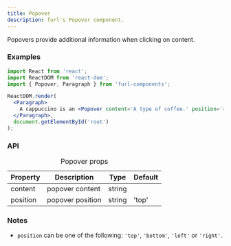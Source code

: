 ```yaml
---
title: Popover
description: furl's Popover component.
---
```


Popovers provide additional information when clicking on content.

### Examples

<popoverexamples></popoverexamples>

```jsx
import React from 'react';
import ReactDOM from 'react-dom';
import { Popover, Paragraph } from 'furl-components';

ReactDOM.render(
  <Paragraph>
    A cappuccino is an <Popover content='A type of coffee.' position='right'>espresso</Popover>-based coffee drink that originated in Italy, and is traditionally prepared with steamed milk foam (microfoam).
  </Paragraph>, 
  document.getElementById('root')
);
```

### API

<table>
  <caption>Popover props</caption>
  <thead>
    <tr>
      <th>Property</th>
      <th colspan="3">Description</th>
      <th>Type</th>
      <th>Default</th>
    </tr>
  </thead>
  <tbody>
    <tr>
      <td class="font-c">content</td>
      <td colspan="3">popover content</td>
      <td>string</td>
      <td class='font-c'></td>
    </tr>
    <tr>
      <td class="font-c">position</td>
      <td colspan="3">popover position</td>
      <td>string</td>
      <td class='font-c'>'top'</td>
    </tr>
  </tbody>
</table>

### Notes

* `position` can be one of the following: `'top'`, `'bottom'`, `'left'` or `'right'`.
